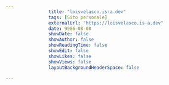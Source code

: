 ---
                title: "loisvelasco.is-a.dev"
                tags: [Sito personale]
                externalUrl: "https://loisvelasco.is-a.dev"
                date: 9986-08-08
                showDate: false
                showAuthor: false
                showReadingTime: false
                showEdit: false
                showLikes: false
                showViews: false
                layoutBackgroundHeaderSpace: false
                ---


